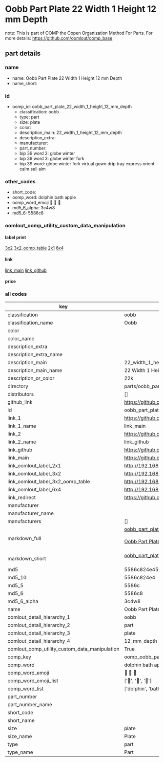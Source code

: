 # Oobb Part Plate 22 Width 1 Height 12 mm Depth  

note: This is part of OOMP the Oopen Organization Method For Parts. For more details: https://github.com/oomlout/oomp_base

##  part details
  







### name
* name: Oobb Part Plate 22 Width 1 Height 12 mm Depth
* name_short: 
### id
* oomp_id: oobb_part_plate_22_width_1_height_12_mm_depth
  * classification: oobb
  * type: part
  * size: plate
  * color: 
  * description_main: 22_width_1_height_12_mm_depth
  * description_extra: 
  * manufacturer: 
  * part_number: 
  * bip 39 word 2: globe winter
  * bip 39 word 3: globe winter fork
  * bip 39 word: globe winter fork virtual gown drip tray express orient calm sell aim

### other_codes
* short_code: 
* oomp_word: dolphin bath apple
* oomp_word_emoji :dolphin: :bath: :apple:
* md5_6_alpha: 3c4w8
* md5_6: 5586c8






### oomlout_oomp_utility_custom_data_manipulation
#### label print
[3x2](http://192.168.1.245:1112/?label=oomp%203c4w8)
[3x2_oomp_table](http://192.168.1.108:1112/?label=oomp%203c4w8)
[2x1](http://192.168.1.242:1112/?label=oomp%203c4w8)
[6x4](http://192.168.1.55:1112/?label=oomp%203c4w8)    

#### link

[link_main](https://github.com/oomlout/oomlout_oomp_version_1_messy/tree/main/parts/oobb_part_plate_22_width_1_height_12_mm_depth) [link_github](https://github.com/oomlout/oomlout_oomp_version_1_messy/tree/main/parts/oobb_part_plate_22_width_1_height_12_mm_depth)                             

#### price







### all codes 
| key | value |  
| --- | --- |  
| classification | oobb |  
| classification_name | Oobb |  
| color |  |  
| color_name |  |  
| description_extra |  |  
| description_extra_name |  |  
| description_main | 22_width_1_height_12_mm_depth |  
| description_main_name | 22 Width 1 Height 12 mm Depth |  
| description_or_color | 22k |  
| directory | parts/oobb_part_plate_22_width_1_height_12_mm_depth |  
| distributors | [] |  
| github_link | https://github.com/oomlout/oomlout_oomp_part_src/tree/main/parts/oobb_part_plate_22_width_1_height_12_mm_depth |  
| id | oobb_part_plate_22_width_1_height_12_mm_depth |  
| link_1 | https://github.com/oomlout/oomlout_oomp_version_1_messy/tree/main/parts/oobb_part_plate_22_width_1_height_12_mm_depth |  
| link_1_name | link_main |  
| link_2 | https://github.com/oomlout/oomlout_oomp_version_1_messy/tree/main/parts/oobb_part_plate_22_width_1_height_12_mm_depth |  
| link_2_name | link_github |  
| link_github | https://github.com/oomlout/oomlout_oomp_version_1_messy/tree/main/parts/oobb_part_plate_22_width_1_height_12_mm_depth |  
| link_main | https://github.com/oomlout/oomlout_oomp_version_1_messy/tree/main/parts/oobb_part_plate_22_width_1_height_12_mm_depth |  
| link_oomlout_label_2x1 | http://192.168.1.242:1112/?label=oomp%203c4w8 |  
| link_oomlout_label_3x2 | http://192.168.1.245:1112/?label=oomp%203c4w8 |  
| link_oomlout_label_3x2_oomp_table | http://192.168.1.108:1112/?label=oomp%203c4w8 |  
| link_oomlout_label_6x4 | http://192.168.1.55:1112/?label=oomp%203c4w8 |  
| link_redirect | https://github.com/oomlout/oomlout_oomp_version_1_messy/tree/main/parts/oobb_part_plate_22_width_1_height_12_mm_depth |  
| manufacturer |  |  
| manufacturer_name |  |  
| manufacturers | [] |  
| markdown_full | [oobb_part_plate_22_width_1_height_12_mm_depth](none)<br>[](none)<br>[Oobb Part Plate 22 Width 1 Height 12 Mm Depth](none)<br><br> |  
| markdown_short | [oobb_part_plate_22_width_1_height_12_mm_depth](none)<br><br> |  
| md5 | 5586c824e450dcf50cb29f46b6ff031a |  
| md5_10 | 5586c824e4 |  
| md5_5 | 5586c |  
| md5_6 | 5586c8 |  
| md5_6_alpha | 3c4w8 |  
| name | Oobb Part Plate 22 Width 1 Height 12 mm Depth |  
| oomlout_detail_hierarchy_1 | oobb |  
| oomlout_detail_hierarchy_2 | part |  
| oomlout_detail_hierarchy_3 | plate |  
| oomlout_detail_hierarchy_4 | 12_mm_depth |  
| oomlout_oomp_utility_custom_data_manipulation | True |  
| oomp_key | oomp_oobb_part_plate_22_width_1_height_12_mm_depth |  
| oomp_word | dolphin bath apple |  
| oomp_word_emoji | :dolphin: :bath: :apple: |  
| oomp_word_emoji_list | [':dolphin:', ':bath:', ':apple:'] |  
| oomp_word_list | ['dolphin', 'bath', 'apple'] |  
| part_number |  |  
| part_number_name |  |  
| short_code |  |  
| short_name |  |  
| size | plate |  
| size_name | Plate |  
| type | part |  
| type_name | Part |  
